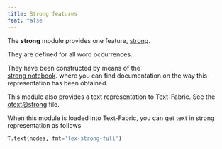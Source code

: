 ```yaml
---
title: Strong features
feat: false
---
```


The **strong** module provides one feature, [strong](strong).

They are defined for all word occurrences.

They have been constructed by means of the  
[strong notebook](https://github.com/ETCBC/text-fabric/blob/master/Versions/strong.ipynb).
where you can find documentation on the way this representation has been obtained.

This module also provides a text representation to Text-Fabric.
See the [otext@strong](/ETCBC/text-fabric-data/hebrew/strong/4c/otext@strong.tf) file.

When this module is loaded into Text-Fabric, you can get text in strong representation
as follows

```python
T.text(nodes, fmt='lex-strong-full')
```
